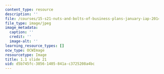 ```yaml
---
content_type: resource
description: ''
file: /courses/15-s21-nuts-and-bolts-of-business-plans-january-iap-2014/d5b745fc38561405841ac3725208a4bc_Slide21.JPG
file_type: image/jpeg
image_metadata:
  caption: ''
  credit: ''
  image-alt: ''
learning_resource_types: []
ocw_type: OCWImage
resourcetype: Image
title: 1.1 slide 21
uid: d5b745fc-3856-1405-841a-c3725208a4bc
---
```

